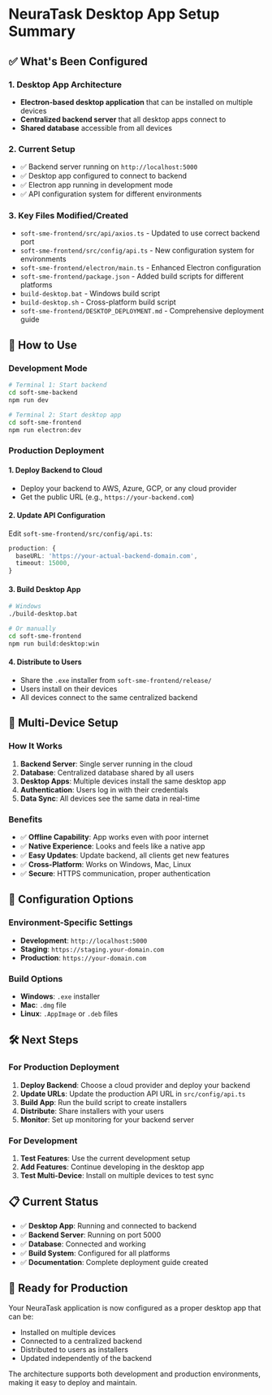 # NeuraTask Desktop App Setup Summary

## ✅ What's Been Configured

### 1. **Desktop App Architecture**
- **Electron-based desktop application** that can be installed on multiple devices
- **Centralized backend server** that all desktop apps connect to
- **Shared database** accessible from all devices

### 2. **Current Setup**
- ✅ Backend server running on `http://localhost:5000`
- ✅ Desktop app configured to connect to backend
- ✅ Electron app running in development mode
- ✅ API configuration system for different environments

### 3. **Key Files Modified/Created**
- `soft-sme-frontend/src/api/axios.ts` - Updated to use correct backend port
- `soft-sme-frontend/src/config/api.ts` - New configuration system for environments
- `soft-sme-frontend/electron/main.ts` - Enhanced Electron configuration
- `soft-sme-frontend/package.json` - Added build scripts for different platforms
- `build-desktop.bat` - Windows build script
- `build-desktop.sh` - Cross-platform build script
- `soft-sme-frontend/DESKTOP_DEPLOYMENT.md` - Comprehensive deployment guide

## 🚀 How to Use

### Development Mode
```bash
# Terminal 1: Start backend
cd soft-sme-backend
npm run dev

# Terminal 2: Start desktop app
cd soft-sme-frontend
npm run electron:dev
```

### Production Deployment

#### 1. Deploy Backend to Cloud
- Deploy your backend to AWS, Azure, GCP, or any cloud provider
- Get the public URL (e.g., `https://your-backend.com`)

#### 2. Update API Configuration
Edit `soft-sme-frontend/src/config/api.ts`:
```typescript
production: {
  baseURL: 'https://your-actual-backend-domain.com',
  timeout: 15000,
}
```

#### 3. Build Desktop App
```bash
# Windows
./build-desktop.bat

# Or manually
cd soft-sme-frontend
npm run build:desktop:win
```

#### 4. Distribute to Users
- Share the `.exe` installer from `soft-sme-frontend/release/`
- Users install on their devices
- All devices connect to the same centralized backend

## 📱 Multi-Device Setup

### How It Works
1. **Backend Server**: Single server running in the cloud
2. **Database**: Centralized database shared by all users
3. **Desktop Apps**: Multiple devices install the same desktop app
4. **Authentication**: Users log in with their credentials
5. **Data Sync**: All devices see the same data in real-time

### Benefits
- ✅ **Offline Capability**: App works even with poor internet
- ✅ **Native Experience**: Looks and feels like a native app
- ✅ **Easy Updates**: Update backend, all clients get new features
- ✅ **Cross-Platform**: Works on Windows, Mac, Linux
- ✅ **Secure**: HTTPS communication, proper authentication

## 🔧 Configuration Options

### Environment-Specific Settings
- **Development**: `http://localhost:5000`
- **Staging**: `https://staging.your-domain.com`
- **Production**: `https://your-domain.com`

### Build Options
- **Windows**: `.exe` installer
- **Mac**: `.dmg` file
- **Linux**: `.AppImage` or `.deb` files

## 🛠️ Next Steps

### For Production Deployment
1. **Deploy Backend**: Choose a cloud provider and deploy your backend
2. **Update URLs**: Update the production API URL in `src/config/api.ts`
3. **Build App**: Run the build script to create installers
4. **Distribute**: Share installers with your users
5. **Monitor**: Set up monitoring for your backend server

### For Development
1. **Test Features**: Use the current development setup
2. **Add Features**: Continue developing in the desktop app
3. **Test Multi-Device**: Install on multiple devices to test sync

## 📋 Current Status

- ✅ **Desktop App**: Running and connected to backend
- ✅ **Backend Server**: Running on port 5000
- ✅ **Database**: Connected and working
- ✅ **Build System**: Configured for all platforms
- ✅ **Documentation**: Complete deployment guide created

## 🎯 Ready for Production

Your NeuraTask application is now configured as a proper desktop app that can be:
- Installed on multiple devices
- Connected to a centralized backend
- Distributed to users as installers
- Updated independently of the backend

The architecture supports both development and production environments, making it easy to deploy and maintain. 